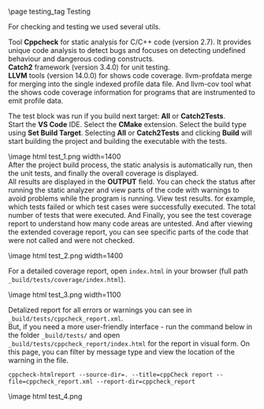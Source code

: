 \page testing_tag Testing

For checking and testing we used several utils.<br />

Tool **Cppcheck** for static analysis for C/C++ code (version 2.7). It provides unique code analysis to detect bugs and focuses on detecting undefined behaviour and dangerous coding constructs.<br />
**Catch2** framework (version 3.4.0) for unit testing.<br />
**LLVM** tools (version 14.0.0) for shows code coverage. llvm-profdata merge for merging into the single indexed profile data file. And llvm-cov tool what the shows code coverage information for programs that are instrumented to emit profile data.<br />

The test block was run if you build next target:  **All** or **Catch2Tests**.<br />
Start the **VS Code** IDE. Select the **CMake** extension. Select the build type using **Set Build Target**. Selecting **All** or **Catch2Tests** and clicking **Build** will start building the project and building the executable with the tests.

\image html test_1.png width=1400
<br />
After the project build process, the static analysis is automatically run, then the unit tests, and finally the overall coverage is displayed.<br />
All results are displayed in the **OUTPUT** field. You can check the status after running the static analyzer and view parts of the code with warnings to avoid problems while the program is running. View test results. for example, which tests failed or which test cases were successfully executed. The total number of tests that were executed. And Finally, you see the test coverage report to understand how many code areas are untested. And after viewing the extended coverage report, you can see specific parts of the code that were not called and were not checked.

\image html test_2.png width=1400
<br />

For a detailed coverage report, open `index.html` in your browser (full path `_build/tests/coverage/index.html`).

\image html test_3.png width=1100
<br />

Detalized report for all errors or warnings you can see in `_build/tests/cppcheck_report.xml`.<br />
But, if you need a more user-friendly interface - run the command below in the folder `_build/tests/` and open `_build/tests/cppcheck_report/index.html` for the report in visual form. On this page, you can filter by message type and view the location of the warning in the file.
```
cppcheck-htmlreport --source-dir=. --title=cppCheck report --file=cppcheck_report.xml --report-dir=cppcheck_report
```
\image html test_4.png
<br />